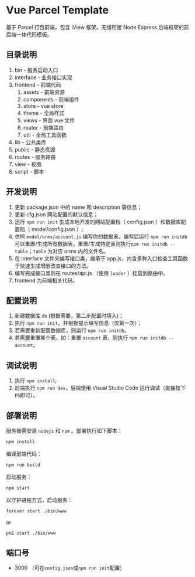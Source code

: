 # Vue Parcel Template
基于 Parcel 打包前端，包含 iView 框架。无缝衔接 Node Express 后端框架的前后端一体代码模板。

## 目录说明
1. bin - 服务启动入口  
2. interface - 业务接口实现   
3. frontend - 前端代码  
    1. assets - 前端资源  
    2. components - 前端组件
    3. store - vue store
    4. theme - 全局样式
    5. views - 界面 vue 文件
    6. router - 前端路由
    7. util - 全局工具函数
4. lib - 公共类库  
5. pubilc - 静态资源  
6. routes - 服务路由  
7. view - 视图  
8. script - 脚本 

## 开发说明
1. 更新 package.json 中的 name 和 description 等信息；
2. 更新 cfg.json 网站配置的默认信息；
3. 运行 `npm run init` 生成本地开发的网站配置档（ config.json ）和数据库配置档（ model/config.json ）;
4. 仿照 `model/orms/account.js` 编写你的数据表，编写后运行 `npm run initdb` 可以重置/生成所有数据表，重置/生成特定表则执行`npm run initdb -- table`；`table` 为对应 orms 内的文件名。
5. 在 interface 文件夹编写接口类，继承于 app.js，内含多种入口检查工具函数于快速生成增删改查接口的方法。
6. 编写完成接口类则在 routes/api.js （使用 `loader` ）挂载到路由中。
7. frontend 为前端相关代码。

## 配置说明
1. 新建数据库 `db` (根据需要，第二步配置时填入)；
2. 执行 `npm run init`，并根据提示填写信息（仅第一次）；
3. 若需要重新配置数据库，则运行 `npm run initdb`。
4. 若需要重置某个表，如：重置 `account` 表，则执行 `npm run initdb -- account`。

## 调试说明
1. 执行 `npm install`;
2. 前端执行 `npm run dev`，后端使用 Visual Studio Code 运行调试（直接按下`F5`即可）。

## 部署说明
服务器需安装 `nodejs` 和 `npm` 。部署执行如下脚本：
```bash
npm install
```

编译前端代码：  
```bash
npm run build
```

启动服务：
```bash
npm start
```

以守护进程方式，启动服务：
```bash
forever start ./bin/www
```
or
```bash
pm2 start ./bin/www
```

## 端口号
- 3000 （可在`config.json`或`npm run init`配置）
